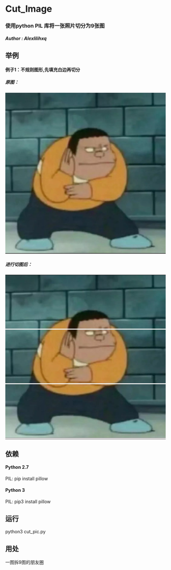 
# Cut_Image
### 使用python PIL 库将一张照片切分为9张图
##### Author : Alexlilihxq
## 举例
#### 例子1：不规则图形,先填充白边再切分
##### 原图：
![python](https://github.com/Alexlilihxq/-PythonProjects/blob/master/Cut_Image/PangHu.png)

##### 进行切图后：
<table>
	<tr>
		<td style="padding:0"><img src="https://github.com/Alexlilihxq/-PythonProjects/blob/master/Cut_Image/result/PangHu1.png" alt=""></td>
		<td style="padding:0"><img src="https://github.com/Alexlilihxq/-PythonProjects/blob/master/Cut_Image/result/PangHu2.png" alt=""></td>
		<td style="padding:0"><img src="https://github.com/Alexlilihxq/-PythonProjects/blob/master/Cut_Image/result/PangHu3.png" alt=""></td>
	</tr>
	<tr>
		<td style="padding:0"><img src="https://github.com/Alexlilihxq/-PythonProjects/blob/master/Cut_Image/result/PangHu4.png" alt=""></td>
		<td style="padding:0"><img src="https://github.com/Alexlilihxq/-PythonProjects/blob/master/Cut_Image/result/PangHu5.png" alt=""></td>
		<td style="padding:0"><img src="https://github.com/Alexlilihxq/-PythonProjects/blob/master/Cut_Image/result/PangHu6.png" alt=""></td>
	</tr><tr>
		<td style="padding:0"><img src="https://github.com/Alexlilihxq/-PythonProjects/blob/master/Cut_Image/result/PangHu7.png" alt=""></td>
		<td style="padding:0"><img src="https://github.com/Alexlilihxq/-PythonProjects/blob/master/Cut_Image/result/PangHu8.png" alt=""></td>
		<td style="padding:0"><img src="https://github.com/Alexlilihxq/-PythonProjects/blob/master/Cut_Image/result/PangHu9.png" alt=""></td>
	</tr>
</table>

## 依赖
#### Python 2.7
PIL: pip install pillow
#### Python 3
PIL: pip3 install pillow
## 运行
python3 cut_pic.py
## 用处
一图拆9图的朋友圈
